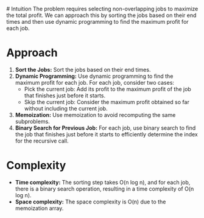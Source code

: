 ​# Intuition
The problem requires selecting non-overlapping jobs to maximize the total profit. We can approach this by sorting the jobs based on their end times and then use dynamic programming to find the maximum profit for each job.

# Approach
1. **Sort the Jobs:** Sort the jobs based on their end times.
2. **Dynamic Programming:** Use dynamic programming to find the maximum profit for each job. For each job, consider two cases:
   - Pick the current job: Add its profit to the maximum profit of the job that finishes just before it starts.
   - Skip the current job: Consider the maximum profit obtained so far without including the current job.
3. **Memoization:** Use memoization to avoid recomputing the same subproblems.
4. **Binary Search for Previous Job:** For each job, use binary search to find the job that finishes just before it starts to efficiently determine the index for the recursive call.

# Complexity
- **Time complexity:** The sorting step takes O(n log n), and for each job, there is a binary search operation, resulting in a time complexity of O(n log n).
- **Space complexity:** The space complexity is O(n) due to the memoization array.
